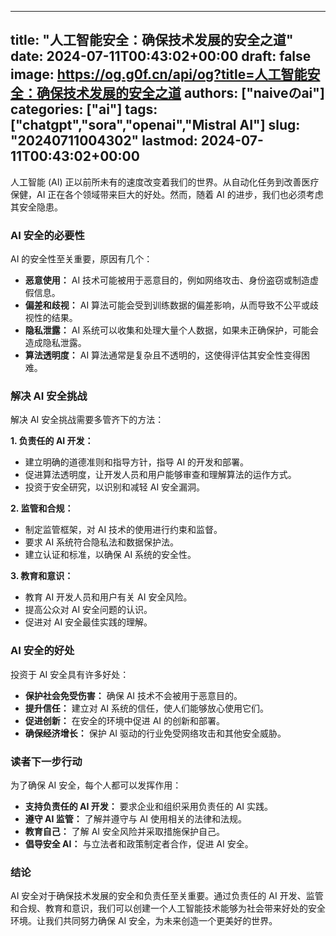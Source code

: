 
---
title: "人工智能安全：确保技术发展的安全之道"
date: 2024-07-11T00:43:02+00:00
draft: false
image: https://og.g0f.cn/api/og?title=人工智能安全：确保技术发展的安全之道
authors: ["naiveのai"]
categories: ["ai"]
tags: ["chatgpt","sora","openai","Mistral AI"]
slug: "20240711004302"
lastmod: 2024-07-11T00:43:02+00:00
---
人工智能 (AI) 正以前所未有的速度改变着我们的世界。从自动化任务到改善医疗保健，AI 正在各个领域带来巨大的好处。然而，随着 AI 的进步，我们也必须考虑其安全隐患。

### AI 安全的必要性

AI 的安全性至关重要，原因有几个：

- **恶意使用：** AI 技术可能被用于恶意目的，例如网络攻击、身份盗窃或制造虚假信息。
- **偏差和歧视：** AI 算法可能会受到训练数据的偏差影响，从而导致不公平或歧视性的结果。
- **隐私泄露：** AI 系统可以收集和处理大量个人数据，如果未正确保护，可能会造成隐私泄露。
- **算法透明度：** AI 算法通常是复杂且不透明的，这使得评估其安全性变得困难。

### 解决 AI 安全挑战

解决 AI 安全挑战需要多管齐下的方法：

**1. 负责任的 AI 开发：**

- 建立明确的道德准则和指导方针，指导 AI 的开发和部署。
- 促进算法透明度，让开发人员和用户能够审查和理解算法的运作方式。
- 投资于安全研究，以识别和减轻 AI 安全漏洞。

**2. 监管和合规：**

- 制定监管框架，对 AI 技术的使用进行约束和监督。
- 要求 AI 系统符合隐私法和数据保护法。
- 建立认证和标准，以确保 AI 系统的安全性。

**3. 教育和意识：**

- 教育 AI 开发人员和用户有关 AI 安全风险。
- 提高公众对 AI 安全问题的认识。
- 促进对 AI 安全最佳实践的理解。

### AI 安全的好处

投资于 AI 安全具有许多好处：

- **保护社会免受伤害：** 确保 AI 技术不会被用于恶意目的。
- **提升信任：** 建立对 AI 系统的信任，使人们能够放心使用它们。
- **促进创新：** 在安全的环境中促进 AI 的创新和部署。
- **确保经济增长：** 保护 AI 驱动的行业免受网络攻击和其他安全威胁。

### 读者下一步行动

为了确保 AI 安全，每个人都可以发挥作用：

- **支持负责任的 AI 开发：** 要求企业和组织采用负责任的 AI 实践。
- **遵守 AI 监管：** 了解并遵守与 AI 使用相关的法律和法规。
- **教育自己：** 了解 AI 安全风险并采取措施保护自己。
- **倡导安全 AI：** 与立法者和政策制定者合作，促进 AI 安全。

### 结论

AI 安全对于确保技术发展的安全和负责任至关重要。通过负责任的 AI 开发、监管和合规、教育和意识，我们可以创建一个人工智能技术能够为社会带来好处的安全环境。让我们共同努力确保 AI 安全，为未来创造一个更美好的世界。